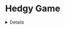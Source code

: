**Hedgy Game**
=============

<details>
  <summary>Details</summary>
  
I do not own any music and images (and most of the code) here.

Original `readme`:
>  ludum-dare-28

>Our game for the Ludum Dare #28 jam

>Check out the [https://github.com/antila/ludum-dare-28/releases](releases "Releases") to see the version of the source submitted to the jam, since the source might have been changed since then. 

>Deployed version on github pages won't be updated to latest version until voting is over!

  
</details>
